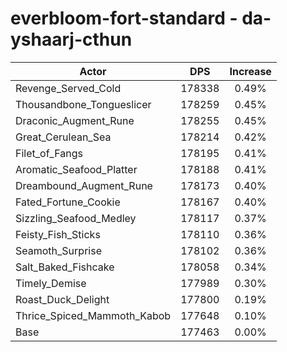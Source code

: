 # everbloom-fort-standard - da-yshaarj-cthun
| Actor | DPS | Increase |
|---|:---:|:---:|
|Revenge_Served_Cold|178338|0.49%|
|Thousandbone_Tongueslicer|178259|0.45%|
|Draconic_Augment_Rune|178255|0.45%|
|Great_Cerulean_Sea|178214|0.42%|
|Filet_of_Fangs|178195|0.41%|
|Aromatic_Seafood_Platter|178188|0.41%|
|Dreambound_Augment_Rune|178173|0.40%|
|Fated_Fortune_Cookie|178167|0.40%|
|Sizzling_Seafood_Medley|178117|0.37%|
|Feisty_Fish_Sticks|178110|0.36%|
|Seamoth_Surprise|178102|0.36%|
|Salt_Baked_Fishcake|178058|0.34%|
|Timely_Demise|177989|0.30%|
|Roast_Duck_Delight|177800|0.19%|
|Thrice_Spiced_Mammoth_Kabob|177648|0.10%|
|Base|177463|0.00%|
